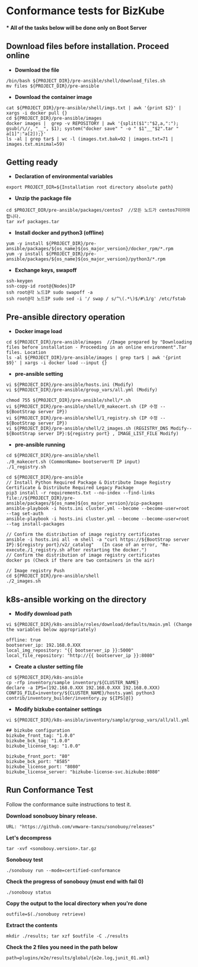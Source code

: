 # Conformance tests for BizKube

#### * All of the tasks below will be done only on Boot Server

## Download files before installation. Proceed online

-   **Download the file**

```
/bin/bash ${PROJECT_DIR}/pre-ansible/shell/download_files.sh
mv files ${PROJECT_DIR}/pre-ansible
```

-   **Download the container image**

```
cat ${PROJECT_DIR}/pre-ansible/shell/imgs.txt | awk '{print $2}' | xargs -i docker pull {}
cd ${PROJECT_DIR}/pre-ansible/images
docker images |  grep -v REPOSITORY | awk '{split($1":"$2,a,":"); gsub(/\//, "__", $1); system("docker save" " -o " $1"__"$2".tar " a[1]":"a[2]);}'
ls -al | grep tar$ | wc -l (images.txt.bak=92 | images.txt=71 | images.txt.minimal=59)
```

## Getting ready

-   **Declaration of environmental variables**

```
export PROJECT_DIR=${Installation root directory absolute path}
```

-   **Unzip the package file**

```
cd $PROJECT_DIR/pre-ansible/packages/centos7  //모든 노드가 centos7이어야 합니다.
tar xvf packages.tar
```

-   **Install docker and python3 (offline)**

```
yum -y install ${PROJECT_DIR}/pre-ansible/packages/${os_name}${os_major_version}/docker_rpm/*.rpm
yum -y install ${PROJECT_DIR}/pre-ansible/packages/${os_name}${os_major_version}/python3/*.rpm
```

-   **Exchange keys, swapoff**

```
ssh-keygen
ssh-copy-id root@{Nodes}IP
ssh root@각 노드IP sudo swapoff -a
ssh root@각 노드IP sudo sed -i '/ swap / s/^\(.*\)$/#\1/g' /etc/fstab
```

## Pre-ansible directory operation

-   **Docker image load**

```
cd ${PROJECT_DIR}/pre-ansible/images  //Image prepared by "Downloading files before installation - Proceeding in an online environment".Tar files. Location
ls -al ${PROJECT_DIR}/pre-ansible/images | grep tar$ | awk '{print $9}' | xargs -i docker load --input {}
```

-   **pre-ansible setting**

```
vi ${PROJECT_DIR}/pre-ansible/hosts.ini (Modify)
vi ${PROJECT_DIR}/pre-ansible/group_vars/all.yml (Modify)

chmod 755 ${PROJECT_DIR}/pre-ansible/shell/*.sh
vi ${PROJECT_DIR}/pre-ansible/shell/0_makecert.sh (IP 수정 -- ${BootStrap server IP})
vi ${PROJECT_DIR}/pre-ansible/shell/1_registry.sh (IP 수정 -- ${BootStrap server IP})
vi ${PROJECT_DIR}/pre-ansible/shell/2_images.sh (REGISTRY_DNS Modify-- ${BootStrap server IP}:${registry port} , IMAGE_LIST_FILE Modify)
```

-   **pre-ansible running**

```
cd ${PROJECT_DIR}/pre-ansible/shell
./0_makecert.sh (CommonName= bootserver의 IP input)
./1_registry.sh

cd ${PROJECT_DIR}/pre-ansible
// Install Python Required Package & Distribute Image Registry Certificate & Distribute Required Legacy Package
pip3 install -r requirements.txt --no-index --find-links file://${PROJECT_DIR}/pre-ansible/packages/${os_name}${os_major_version}/pip-packages
ansible-playbook -i hosts.ini cluster.yml --become --become-user=root --tag set-auth
ansible-playbook -i hosts.ini cluster.yml --become --become-user=root --tag install-packages

// Confirm the distribution of image registry certificates
ansible -i hosts.ini all -m shell -a "curl https://${BootStrap server IP}:${registry port}/v2/_catalog"   (In case of an error, "Re-execute./1_registry.sh after restarting the docker.")
// Confirm the distribution of image registry certificates
docker ps (Check if there are two containers in the air)

// Image registry Push
cd ${PROJECT_DIR}/pre-ansible/shell
./2_images.sh
```

## k8s-ansible working on the directory

-   **Modify download path**

```
vi ${PROJECT_DIR}/k8s-ansible/roles/download/defaults/main.yml (Change the variables below appropriately)

offline: true
bootserver_ip: 192.168.0.XXX
local_img_repository: "{{ bootserver_ip }}:5000"
local_file_repository: "http://{{ bootserver_ip }}:8080"
```

-   **Create a cluster setting file**

```
cd ${PROJECT_DIR}/k8s-ansible
cp -rfp inventory/sample inventory/${CLUSTER_NAME}
declare -a IPS=(192.168.0.XXX 192.168.0.XXX 192.168.0.XXX)
CONFIG_FILE=inventory/${CLUSTER_NAME}/hosts.yaml python3 contrib/inventory_builder/inventory.py ${IPS[@]}
```

-   **Modify bizkube container settings**

```
vi ${PROJECT_DIR}/k8s-ansible/inventory/sample/group_vars/all/all.yml

## bizkube configuration
bizkube_front_tag: "1.0.0"
bizkube_bck_tag: "1.0.0"
bizkube_license_tag: "1.0.0"

bizkube_front_port: "80"
bizkube_bck_port: "8585"
bizkube_license_port: "8080"
bizkube_license_server: "bizkube-license-svc.bizkube:8080"
```


## Run Conformance Test
Follow the conformance suite instructions to test it.

**Download sonobuoy binary release.**

```
URL: "https://github.com/vmware-tanzu/sonobuoy/releases"
```

**Let's decompress**

```
tar -xvf <sonobouy.version>.tar.gz
```

**Sonobouy test**

```
./sonobuoy run --mode=certified-conformance
```

**Check the progress of sonobouy (must end with fail 0)**

```
./sonobouy status
```

**Copy the output to the local directory when you're done**

```
outfile=$(./sonobuoy retrieve)
```

**Extract the contents**

```
mkdir ./results; tar xzf $outfile -C ./results
```

**Check the 2 files you need in the path below**

```
path=plugins/e2e/results/global/{e2e.log,junit_01.xml}
```






